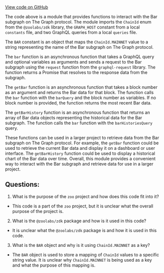 [View code on GitHub](zoo-labs/zoo/blob/master/core/src/services/graph/fetchers/bar.ts)

The code above is a module that provides functions to interact with the Bar subgraph on The Graph protocol. The module imports the `ChainId` enum from the `@zoolabs/zdk` library, the `GRAPH_HOST` constant from a local `constants` file, and two GraphQL queries from a local `queries` file. 

The `BAR` constant is an object that maps the `ChainId.MAINNET` value to a string representing the name of the Bar subgraph on The Graph protocol. 

The `bar` function is an asynchronous function that takes a GraphQL query and optional variables as arguments and sends a request to the Bar subgraph using the `request` function from the `graphql-request` library. The function returns a Promise that resolves to the response data from the subgraph. 

The `getBar` function is an asynchronous function that takes a block number as an argument and returns the Bar data for that block. The function calls the `bar` function with the `barQuery` and the block number as variables. If no block number is provided, the function returns the most recent Bar data. 

The `getBarHistory` function is an asynchronous function that returns an array of Bar data objects representing the historical data for the Bar subgraph. The function calls the `bar` function with the `barHistoriesQuery` query. 

These functions can be used in a larger project to retrieve data from the Bar subgraph on The Graph protocol. For example, the `getBar` function could be used to retrieve the current Bar data and display it on a dashboard or user interface. The `getBarHistory` function could be used to display a historical chart of the Bar data over time. Overall, this module provides a convenient way to interact with the Bar subgraph and retrieve data for use in a larger project.
## Questions: 
 1. What is the purpose of the `zoo` project and how does this code fit into it?
- This code is a part of the `zoo` project, but it is unclear what the overall purpose of the project is.

2. What is the `@zoolabs/zdk` package and how is it used in this code?
- It is unclear what the `@zoolabs/zdk` package is and how it is used in this code.

3. What is the `BAR` object and why is it using `ChainId.MAINNET` as a key?
- The `BAR` object is used to store a mapping of `ChainId` values to a specific string value. It is unclear why `ChainId.MAINNET` is being used as a key and what the purpose of this mapping is.